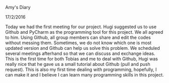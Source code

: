 Amy's Diary

17/2/2016

Today we had the first meeting for our project. Hugi suggested us to use Github and PyCharm as the programming tool for this project.
We all agreed to him. Using Github, all group members can share and edit the codes without messing them. Sometimes, we do not know 
which one is most updated version and Github can help us solve this problem. We scheduled several meetings afterhand so that we can 
discuss and exchange ideas. This is the first time for both Tobias and me to deal with Github, Hugi was really nice that he gave us 
a small tutorial about Github (pull and push request). This is also my first time dealing with programming, hopefully, I can make it
and I believe I can learn many programming skills in this project.

